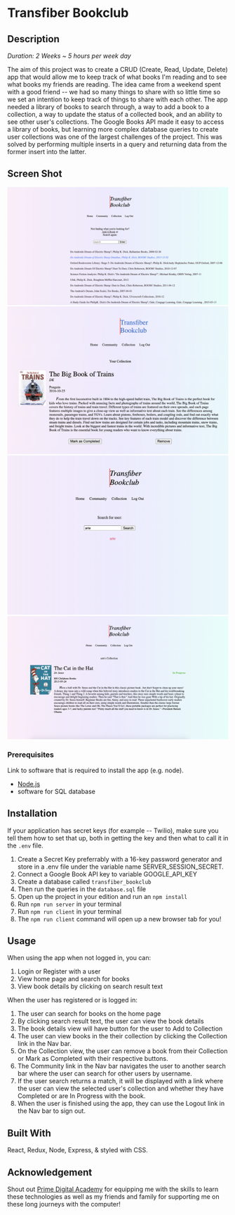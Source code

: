 
# Transfiber Bookclub

## Description

_Duration: 2 Weeks ~ 5 hours per week day_

The aim of this project was to create a CRUD (Create, Read, Update, Delete) app that would allow me to keep track of what books I'm reading and to see what books my friends are reading. The idea came from a weekend spent with a good friend -- we had so many things to share with so little time so we set an intention to keep track of things to share with each other.
The app needed a library of books to search through, a way to add a book to a collection, a way to update the status of a collected book, and an ability to see other user's collections. The Google Books API made it easy to access a library of books, but learning more complex database queries to create user collections was one of the largest challenges of the project. This was solved by performing multiple inserts in a query and returning data from the former insert into the latter. 

## Screen Shot
![Search-View](wireframes/search.png)
![User-Collection](wireframes/collection.png)
![User-Search](wireframes/user-search.png)
![Community-Collection](wireframes/community-collection.png)

### Prerequisites

Link to software that is required to install the app (e.g. node).

- [Node.js](https://nodejs.org/en/)
- software for SQL database


## Installation


If your application has secret keys (for example --  Twilio), make sure you tell them how to set that up, both in getting the key and then what to call it in the `.env` file.

1. Create a Secret Key preferrably with a 16-key password generator and store in a .env file under the variable name SERVER_SESSION_SECRET.
2. Connect a Google Book API key to variable GOOGLE_API_KEY
3. Create a database called `transfiber_bookclub`
4. Then run the queries in the `database.sql` file
5. Open up the project in your edition and run an `npm install`
6. Run `npm run server` in your terminal
7. Run `npm run client` in your terminal
8. The `npm run client` command will open up a new browser tab for you!

## Usage
When using the app when not logged in, you can:
1. Login or Register with a user
2. View home page and search for books
3. View book details by clicking on search result text

When the user has registered or is logged in:
1. The user can search for books on the home page
2. By clicking search result text, the user can view the book details
3. The book details view will have button for the user to Add to Collection
4. The user can view books in the their collection by clicking the Collection link in the Nav bar.
5. On the Collection view, the user can remove a book from their Collection or Mark as Completed with their respective buttons.
6. The Community link in the Nav bar navigates the user to another search bar where the user can search for other users by username.
7. If the user search returns a match, it will be displayed with a link where the user can view the selected user's collection and whether they have Completed or are In Progress with the book.
8. When the user is finished using the app, they can use the Logout link in the Nav bar to sign out.


## Built With

React, Redux, Node, Express, & styled with CSS.

## Acknowledgement
Shout out [Prime Digital Academy](www.primeacademy.io) for equipping me with the skills to learn these technologies as well as my friends and family for supporting me on these long journeys with the computer!
